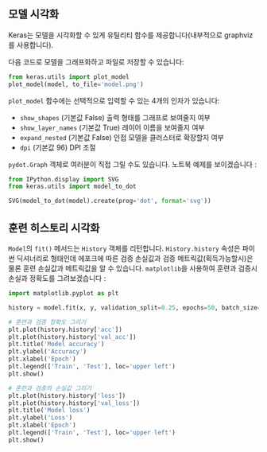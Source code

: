 
## 모델 시각화

Keras는 모델을 시각화할 수 있게 유틸리티 함수를 제공합니다(내부적으로 graphviz를 사용합니다).

다음 코드로 모델을 그래프화하고 파일로 저장할 수 있습니다:
```python
from keras.utils import plot_model
plot_model(model, to_file='model.png')
```

`plot_model` 함수에는 선택적으로 입력할 수 있는 4개의 인자가 있습니다:

- `show_shapes` (기본값 False) 출력 형태를 그래프로 보여줄지 여부
- `show_layer_names` (기본값 True) 레이어 이름을 보여줄지 여부
- `expand_nested` (기본값 False) 인접 모델을 클러스터로 확장할지 여부
- `dpi` (기본값 96) DPI 조절

`pydot.Graph` 객체로 여러분이 직접 그릴 수도 있습니다. 노트북 예제를 보이겠습니다 :
```python
from IPython.display import SVG
from keras.utils import model_to_dot

SVG(model_to_dot(model).create(prog='dot', format='svg'))
```

## 훈련 히스토리 시각화


`Model`의 `fit()` 메서드는 `History` 객체를 리턴합니다. `History.history` 속성은 파이썬 딕셔너리로 형태인데 에포크에 따른 검증 손실값과 검증 메트릭값(획득가능할시)은 물론 훈련 손실값과 메트릭값을 알 수 있습니다. `matplotlib`을 사용하여 훈련과 검증시 손실과 정확도를 그려보겠습니다 :

```python
import matplotlib.pyplot as plt

history = model.fit(x, y, validation_split=0.25, epochs=50, batch_size=16, verbose=1)

# 훈련과 검증 정확도 그리기
plt.plot(history.history['acc'])
plt.plot(history.history['val_acc'])
plt.title('Model accuracy')
plt.ylabel('Accuracy')
plt.xlabel('Epoch')
plt.legend(['Train', 'Test'], loc='upper left')
plt.show()

# 훈련과 검증의 손실값 그리기
plt.plot(history.history['loss'])
plt.plot(history.history['val_loss'])
plt.title('Model loss')
plt.ylabel('Loss')
plt.xlabel('Epoch')
plt.legend(['Train', 'Test'], loc='upper left')
plt.show()
```
